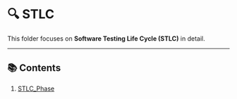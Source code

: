 # 🔍 STLC

This folder focuses on **Software Testing Life Cycle (STLC)** in detail.

---

## 📚 Contents
1. [STLC_Phase](./01_STLC_Phase.md)

